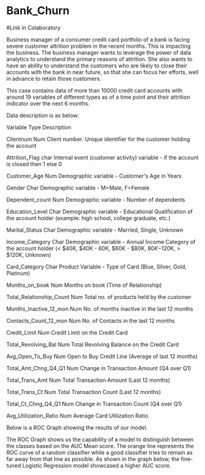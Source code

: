 # Bank_Churn

#Link in Colaboratory

Business manager of a consumer credit card portfolio of a bank is facing severe customer attrition problem in the recent months. This is impacting the business. The business manager wants to leverage the power of data analytics to understand the primary reasons of attrition. She also wants to have an ability to understand the customers who are likely to close their accounts with the bank in near future, so that she can focus her efforts, well in advance to retain those customers.

This case contains data of more than 10000 credit card accounts with around 19 variables of different types as of a time point and their attrition indicator over the next 6 months.

Data description is as below:

Variable Type Description

Clientnum Num Client number. Unique identifier for the customer holding the account

Attrition_Flag char Internal event (customer activity) variable - if the account is closed then 1 else 0

Customer_Age Num Demographic variable - Customer's Age in Years

Gender Char Demographic variable - M=Male, F=Female

Dependent_count Num Demographic variable - Number of dependents

Education_Level Char Demographic variable - Educational Qualification of the account holder (example: high school, college graduate, etc.)

Marital_Status Char Demographic variable - Married, Single, Unknown

Income_Category Char Demographic variable - Annual Income Category of the account holder (< $40K, $40K - 60K, $60K - $80K, $80K-$120K, > $120K, Unknown)

Card_Category Char Product Variable - Type of Card (Blue, Silver, Gold, Platinum)

Months_on_book Num Months on book (Time of Relationship)

Total_Relationship_Count Num Total no. of products held by the customer

Months_Inactive_12_mon Num No. of months inactive in the last 12 months

Contacts_Count_12_mon Num No. of Contacts in the last 12 months

Credit_Limit Num Credit Limit on the Credit Card

Total_Revolving_Bal Num Total Revolving Balance on the Credit Card

Avg_Open_To_Buy Num Open to Buy Credit Line (Average of last 12 months)

Total_Amt_Chng_Q4_Q1 Num Change in Transaction Amount (Q4 over Q1)

Total_Trans_Amt Num Total Transaction Amount (Last 12 months)

Total_Trans_Ct Num Total Transaction Count (Last 12 months)

Total_Ct_Chng_Q4_Q1 Num Change in Transaction Count (Q4 over Q1)

Avg_Utilization_Ratio Num Average Card Utilization Ratio

Below is a ROC Graph showing the results of our model.

The ROC Graph shows us the capability of a model to distinguish between the classes based on the AUC Mean score. The orange line represents the ROC curve of a random classifier while a good classifier tries to remain as far away from that line as possible. As shown in the graph below, the fine-tuned Logistic Regression model showcased a higher AUC score.


